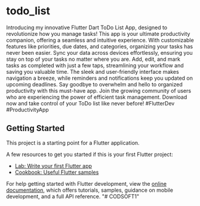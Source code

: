 # todo_list

Introducing my innovative Flutter Dart ToDo List App, designed to revolutionize how you manage tasks! This app is your ultimate productivity companion, offering a seamless and intuitive experience. With customizable features like priorities, due dates, and categories, organizing your tasks has never been easier. Sync your data across devices effortlessly, ensuring you stay on top of your tasks no matter where you are. Add, edit, and mark tasks as completed with just a few taps, streamlining your workflow and saving you valuable time. The sleek and user-friendly interface makes navigation a breeze, while reminders and notifications keep you updated on upcoming deadlines. Say goodbye to overwhelm and hello to organized productivity with this must-have app. Join the growing community of users who are experiencing the power of efficient task management. Download now and take control of your ToDo list like never before! #FlutterDev #ProductivityApp

## Getting Started

This project is a starting point for a Flutter application.

A few resources to get you started if this is your first Flutter project:

- [Lab: Write your first Flutter app](https://docs.flutter.dev/get-started/codelab)
- [Cookbook: Useful Flutter samples](https://docs.flutter.dev/cookbook)

For help getting started with Flutter development, view the
[online documentation](https://docs.flutter.dev/), which offers tutorials,
samples, guidance on mobile development, and a full API reference.
"# CODSOFT1" 
